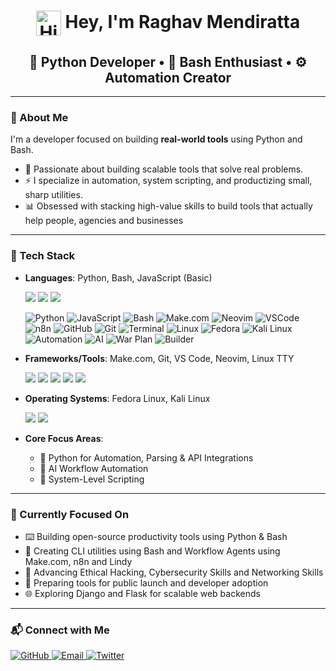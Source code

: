 <h1 align="center">
  <img src="https://camo.githubusercontent.com/d552948e7884c41fde2d32b9221d79f0df2076c7d824aaab954ca93f53d95884/68747470733a2f2f6d656469612e67697068792e636f6d2f6d656469612f6876524a434c467a6361737252346961377a2f67697068792e676966" alt="Hi!" width="40" style="vertical-align: middle;"> 
  Hey, I'm Raghav Mendiratta
</h1>
<h2 align="center">🐍 Python Developer • 📃 Bash Enthusiast • ⚙️ Automation Creator</h2>
</p>

---

### 🧠 About Me

I'm a developer focused on building **real-world tools** using Python and Bash. 
- 🧠 Passionate about building scalable tools that solve real problems.
- ⚡ I specialize in automation, system scripting, and productizing small, sharp utilities.
- 📊 Obsessed with stacking high-value skills to build tools that actually help people, agencies and businesses

---

### 🧰 Tech Stack

- **Languages**: Python, Bash, JavaScript (Basic)
  <p>
   <img src="https://img.shields.io/badge/Python-3776AB?style=for-the-badge&logo=python&logoColor=white"/> 
   <img src="https://img.shields.io/badge/Bash-121011?style=for-the-badge&logo=gnubash&logoColor=white"/> 
   <img src="https://img.shields.io/badge/JavaScript-F7DF1E?style=for-the-badge&logo=javascript&logoColor=black"/> 
  </p>

    ![Python](https://img.shields.io/badge/Python-3670A0?style=for-the-badge&logo=python&logoColor=ffdd54)
    ![JavaScript](https://img.shields.io/badge/JavaScript-F7DF1E?style=for-the-badge&logo=javascript&logoColor=black)
    ![Bash](https://img.shields.io/badge/Bash-121011?style=for-the-badge&logo=gnubash&logoColor=white)
    ![Make.com](https://img.shields.io/badge/Make.com-Automation-blueviolet?style=for-the-badge)
    ![Neovim](https://img.shields.io/badge/Neovim-57A143?style=for-the-badge&logo=neovim&logoColor=white)
    ![VSCode](https://img.shields.io/badge/VSCode-007ACC?style=for-the-badge&logo=visualstudiocode&logoColor=white)
    ![n8n](https://img.shields.io/badge/n8n-A92EFF?style=for-the-badge&logo=n8n&logoColor=white)
    ![GitHub](https://img.shields.io/badge/GitHub-181717?style=for-the-badge&logo=github&logoColor=white)
    ![Git](https://img.shields.io/badge/Git-F05032?style=for-the-badge&logo=git&logoColor=white)
    ![Terminal](https://img.shields.io/badge/Terminal-000000?style=for-the-badge&logo=windows%20terminal&logoColor=white)
    ![Linux](https://img.shields.io/badge/Linux-FCC624?style=for-the-badge&logo=linux&logoColor=black)
    ![Fedora](https://img.shields.io/badge/Fedora-294172?style=for-the-badge&logo=fedora&logoColor=white)
    ![Kali Linux](https://img.shields.io/badge/Kali%20Linux-557C94?style=for-the-badge&logo=kalilinux&logoColor=white)
    ![Automation](https://img.shields.io/badge/Automation-Powered%20By%20BOSS-ff69b4?style=for-the-badge)
    ![AI](https://img.shields.io/badge/AI%20Tools-GPT%2FWhisper-blueviolet?style=for-the-badge)
    ![War Plan](https://img.shields.io/badge/War%20Plan-On%20Fire-red?style=for-the-badge&logo=codio)
    ![Builder](https://img.shields.io/badge/Builder-Daily%20Projects-green?style=for-the-badge&logo=buildkite)

 
- **Frameworks/Tools**: Make.com, Git, VS Code, Neovim, Linux TTY
  <p>
   <img src="https://img.shields.io/badge/Make.com-000000?style=for-the-badge&logo=make&logoColor=white"/> 
   <img src="https://img.shields.io/badge/Git-F05032?style=for-the-badge&logo=git&logoColor=white"/> 
   <img src="https://img.shields.io/badge/VS Code-007ACC?style=for-the-badge&logo=visualstudiocode&logoColor=white"/> 
   <img src="https://img.shields.io/badge/Neovim-57A143?style=for-the-badge&logo=neovim&logoColor=white"/> 
   <img src="https://img.shields.io/badge/TTY-000000?style=for-the-badge&logo=linux&logoColor=white"/> 
  </p>
  
- **Operating Systems**: Fedora Linux, Kali Linux
  <p>
   <img src="https://img.shields.io/badge/Fedora-51A2DA?style=for-the-badge&logo=fedora&logoColor=white"/>
   <img src="https://img.shields.io/badge/Kali Linux-557C94?style=for-the-badge&logo=kalilinux&logoColor=white"/>
  </p>
  
- **Core Focus Areas**:
  - 🧩 Python for Automation, Parsing & API Integrations  
  - 🤖 AI Workflow Automation
  - 🔐 System-Level Scripting
    
---

### 🎯 Currently Focused On

- ⌨️ Building open-source productivity tools using Python & Bash  
- 🔧 Creating CLI utilities using Bash and Workflow Agents using Make.com, n8n and Lindy  
- 🔐 Advancing Ethical Hacking, Cybersecurity Skills and Networking Skills  
- 🚀 Preparing tools for public launch and developer adoption
- 🌐 Exploring Django and Flask for scalable web backends
  
---

### 📬 Connect with Me

<p align="left"> 
<a href="https://github.com/raghav-mendiratta" target="_blank"> <img src="https://img.shields.io/badge/GitHub-100000?style=for-the-badge&logo=github&logoColor=white" alt="GitHub"/> </a> 
<a href="mailto:raghav.mendiratta101@gmail.com" target="_blank"> <img src="https://img.shields.io/badge/Email-D14836?style=for-the-badge&logo=gmail&logoColor=white" alt="Email"/> </a> 
<a href="https://twitter.com/raghav__tweets" target="_blank"> <img src="https://img.shields.io/badge/Twitter-1DA1F2?style=for-the-badge&logo=twitter&logoColor=white" alt="Twitter"/> </a> 
</p>
